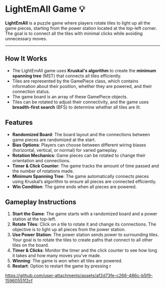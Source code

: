 # LightEmAll Game 💡

**LightEmAll** is a puzzle game where players rotate tiles to light up all the game pieces, starting from the power station located at the top-left corner. The goal is to connect all the tiles with minimal clicks while avoiding unnecessary moves.

---
## How It Works
- The LightEmAll game uses **Kruskal's algorithm** to create the **minimum spanning tree** (MST) that connects all tiles efficiently.
- Tiles are represented by the GamePiece class, which contains information about their position, whether they are powered, and their connection status.
- The game board is an array of these GamePiece objects.
- Tiles can be rotated to adjust their connectivity, and the game uses **breadth-first search** (BFS) to determine whether all tiles are lit.
  
## Features
- **Randomized Board**: The board layout and the connections between game pieces are randomized at the start.
- **Bias Options**: Players can choose between different wiring biases (horizontal, vertical, or normal) for varied gameplay.
- **Rotation Mechanics**: Game pieces can be rotated to change their orientation and connections.
- **Timer & Click Counter**: The game tracks the amount of time passed and the number of rotations made.
- **Minimum Spanning Tree**: The game automatically connects pieces using Kruskal’s algorithm to ensure all pieces are connected efficiently.
- **Win Condition**: The game ends when all pieces are powered.

## Gameplay Instructions
1. **Start the Game**: The game starts with a randomized board and a power station at the top-left.
2. **Rotate Tiles**: Click on a tile to rotate it and change its connections. The objective is to light up all pieces from the power station.
3. **Use Power Station**: The power station sends power to surrounding tiles. Your goal is to rotate the tiles to create paths that connect to all other tiles on the board.
4. **Timer & Clicks**: Monitor the timer and the click counter to see how long it takes and how many moves you've made.
5. **Winning**: The game is won when all tiles are powered.
6. **Restart**: Option to restart the game by pressing r



https://github.com/user-attachments/assets/af2d73fe-c266-486c-b5f9-15960551f2cf
